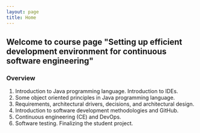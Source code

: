 ```yaml
---
layout: page
title: Home
---
```



## Welcome to course page "Setting up efficient development environment for continuous software engineering"

### Overview

1. Introduction to Java programming language. Introduction to IDEs.
2. Some object oriented principles in Java programming language.
3. Requirements, architectural drivers, decisions, and architectural design.
4. Introduction to software development methodologies and GitHub.
5. Continuous engineering (CE) and DevOps.
6. Software testing. Finalizing the student project.
